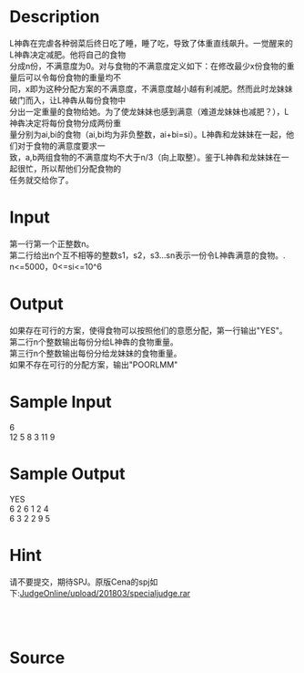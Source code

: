 
# Description

<div class="content"><div>
<div>L神犇在完虐各种弱菜后终日吃了睡，睡了吃，导致了体重直线飙升。一觉醒来的L神犇决定减肥。他将自己的食物</div>
<div>分成n份，不满意度为0。对与食物的不满意度定义如下：在修改最少x份食物的重量后可以令每份食物的重量均不</div>
<div>同，x即为这种分配方案的不满意度，不满意度越小越有利减肥。然而此时龙妹妹破门而入，让L神犇从每份食物中</div>
<div>分出一定重量的食物给她。为了使龙妹妹也感到满意（难道龙妹妹也减肥？），L神犇决定将每份食物分成两份重</div>
<div>量分别为ai,bi的食物（ai,bi均为非负整数，ai+bi=si）。L神犇和龙妹妹在一起，他们对于食物的满意度要求一</div>
<div>致，a,b两组食物的不满意度均不大于n/3（向上取整）。鉴于L神犇和龙妹妹在一起很忙，所以帮他们分配食物的</div>
<div>任务就交给你了。</div>
</div>
<p></p></div>

# Input

<div class="content"><div>第一行第一个正整数n。</div>
<div>第二行给出n个互不相等的整数s1，s2，s3...sn表示一份令L神犇满意的食物。.</div>
<div>n&lt;=5000，0&lt;=si&lt;=10^6</div>
<p></p></div>

# Output

<div class="content"><div>
<div>如果存在可行的方案，使得食物可以按照他们的意愿分配，第一行输出&#34;YES&#34;。</div>
<div>第二行n个整数输出每份分给L神犇的食物重量。</div>
<div>第三行n个整数输出每份分给龙妹妹的食物重量。</div>
<div>如果不存在可行的分配方案，输出&#34;POORLMM&#34;</div>
</div>
<p></p></div>

# Sample Input

<div class="content"><span class="sampledata">6<br/>
12 5 8 3 11 9</span></div>

# Sample Output

<div class="content"><span class="sampledata">YES<br/>
6 2 6 1 2 4<br/>
6 3 2 2 9 5<br/>
</span></div>

# Hint

<div class="content"><p></p><p>请不要提交，期待SPJ。原版Cena的spj如下:<a href="/JudgeOnline/upload/201803/specialjudge.rar">JudgeOnline/upload/201803/specialjudge.rar</a></p><br/>
<div></div><br/>
<p></p><p></p></div>

# Source

<div class="content"><p><a href="problemset.php?search="></a></p></div>

